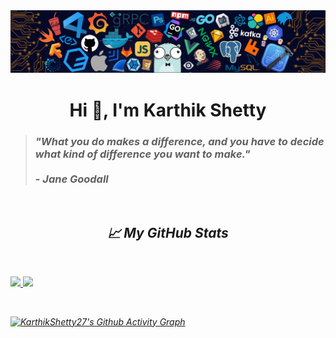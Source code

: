 <!-- # Hi there 👋  -->
<!--
**KarthikShetty27/KarthikShetty27** is a ✨ _special_ ✨ repository because its `README.md` (this file) appears on your GitHub profile.

Here are some ideas to get you started:

- 🔭 I’m currently working on ...
- 🌱 I’m currently learning ...
- 👯 I’m looking to collaborate on ...
- 🤔 I’m looking for help with ...
- 💬 Ask me about ...
- 📫 How to reach me: ...
- 😄 Pronouns: ...
- ⚡ Fun fact: ...
-->
<!-- <h3 align="center">A passionate frontend developer from India</h3> -->


<img src="README_Images/Header Image.png" alt="README-File-Header-Image"/>
<h1 align="center">Hi 👋, I'm Karthik Shetty</h1>

<!-- Quote by Jane Goodall -->
> <h3><i>"What you do makes a difference, and you have to decide what kind of difference you want to make."</i><br><br>  - <i>Jane Goodall<i></h3> 
<br> 

<!-- Programming Languages    -->


<!-- Statistics  -->
<h2 align='center'>📈 My GitHub Stats </h2>
   
<br>
<p align="left">
  <a href="https://KarthikShetty27.dev/">
  <img width="49.5%" src="https://github-readme-stats.vercel.app/api?username=KarthikShetty27&show_icons=true&theme=dracula&hide_border=true" />
  <img width="49.5%" src="https://github-readme-streak-stats.herokuapp.com/?user=KarthikShetty27&theme=dracula&hide_border=true" />
  </a>
</p>
<br>

<!-- Activity Graph -->
[![KarthikShetty27's Github Activity Graph](https://activity-graph.herokuapp.com/graph?username=KarthikShetty27&custom_title=KarthikShetty27%20Contribution%20Graph&bg_color=FFCCB3&color=7A4495&hide_border=true&line=F675A8&point=554994&area_color=F29393&area=true)](https://github.com/KarthikShetty27/github-readme-activity-graph)

